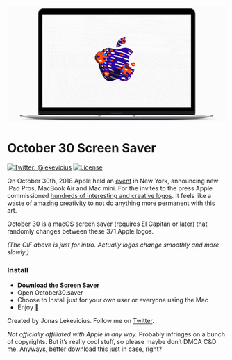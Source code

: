 ![Screenshot](Release/screenshot.gif)

# October 30 Screen Saver

[![Twitter: @lekevicius](https://img.shields.io/badge/contact-@lekevicius-blue.svg)](https://twitter.com/lekevicius)
[![License](https://img.shields.io/badge/license-MIT-green.svg)](https://github.com/lekevicius/October30/blob/master/LICENSE.md)

On October 30th, 2018 Apple held an [event](https://www.apple.com/apple-events/october-2018/) in New York, announcing new iPad Pros, MacBook Air and Mac mini.
For the invites to the press Apple commissioned [hundreds of interesting and creative logos](https://www.macrumors.com/2018/10/24/all-the-apple-logos/). It feels like a waste of amazing creativity to not do anything more permanent with this art. 

October 30 is a macOS screen saver (requires El Capitan or later) that randomly changes between these 371 Apple logos.

_(The GIF above is just for intro. Actually logos change smoothly and more slowly.)_

### Install
* [**Download the Screen Saver**](Release/October30.saver.zip)
* Open October30.saver
* Choose to Install just for your own user or everyone using the Mac
* Enjoy 🍎

Created by Jonas Lekevicius. Follow me on [Twitter](https://twitter.com/lekevicius).

_Not officially affiliated with Apple in any way._ Probably infringes on a bunch of copyrights. But it’s really cool stuff, so please maybe don’t DMCA C&D me. Anyways, better download this just in case, right?

